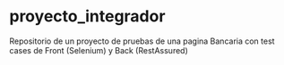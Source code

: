 # proyecto_integrador
Repositorio de un proyecto de pruebas de una pagina Bancaria con test cases de Front (Selenium) y Back (RestAssured)
